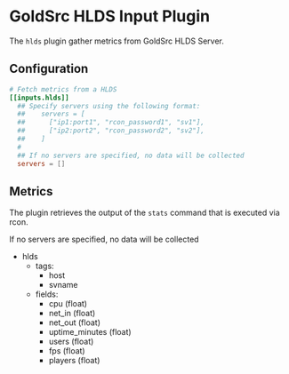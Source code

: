 # GoldSrc HLDS Input Plugin

The `hlds` plugin gather metrics from GoldSrc HLDS Server.

## Configuration

```toml @sample.conf
# Fetch metrics from a HLDS
[[inputs.hlds]]
  ## Specify servers using the following format:
  ##    servers = [
  ##      ["ip1:port1", "rcon_password1", "sv1"],
  ##      ["ip2:port2", "rcon_password2", "sv2"],
  ##    ]
  #
  ## If no servers are specified, no data will be collected
  servers = []
```

## Metrics

The plugin retrieves the output of the `stats` command that is executed via
rcon.

If no servers are specified, no data will be collected

- hlds
  - tags:
    - host
    - svname
  - fields:
    - cpu (float)
    - net_in (float)
    - net_out (float)
    - uptime_minutes (float)
    - users (float)
    - fps (float)
    - players (float)
